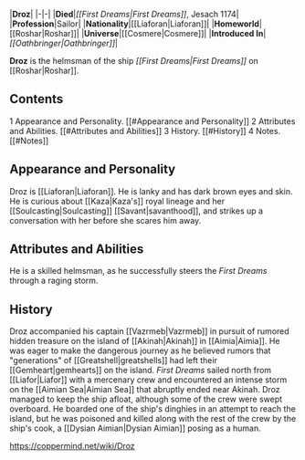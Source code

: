 |**Droz**|
|-|-|
|**Died**|*[[First Dreams\|First Dreams]]*, Jesach 1174|
|**Profession**|Sailor|
|**Nationality**|[[Liaforan\|Liaforan]]|
|**Homeworld**|[[Roshar\|Roshar]]|
|**Universe**|[[Cosmere\|Cosmere]]|
|**Introduced In**|*[[Oathbringer\|Oathbringer]]*|

**Droz** is the helmsman of the ship *[[First Dreams\|First Dreams]]* on [[Roshar\|Roshar]].

## Contents

1 Appearance and Personality. [[#Appearance and Personality]] 
2 Attributes and Abilities. [[#Attributes and Abilities]] 
3 History. [[#History]] 
4 Notes. [[#Notes]] 


## Appearance and Personality
Droz is [[Liaforan\|Liaforan]]. He is lanky and has dark brown eyes and skin. He is curious about [[Kaza\|Kaza's]] royal lineage and her [[Soulcasting\|Soulcasting]] [[Savant\|savanthood]], and strikes up a conversation with her before she scares him away.

## Attributes and Abilities
He is a skilled helmsman, as he successfully steers the *First Dreams* through a raging storm.

## History
Droz accompanied his captain [[Vazrmeb\|Vazrmeb]] in pursuit of rumored hidden treasure on the island of [[Akinah\|Akinah]] in [[Aimia\|Aimia]]. He was eager to make the dangerous journey as he believed rumors that "generations" of [[Greatshell\|greatshells]] had left their [[Gemheart\|gemhearts]] on the island.
*First Dreams* sailed north from [[Liafor\|Liafor]] with a mercenary crew and encountered an intense storm on the [[Aimian Sea\|Aimian Sea]] that abruptly ended near Akinah. Droz managed to keep the ship afloat, although some of the crew were swept overboard. He boarded one of the ship's dinghies in an attempt to reach the island, but he was poisoned and killed along with the rest of the crew by the ship's cook, a [[Dysian Aimian\|Dysian Aimian]] posing as a human.



https://coppermind.net/wiki/Droz